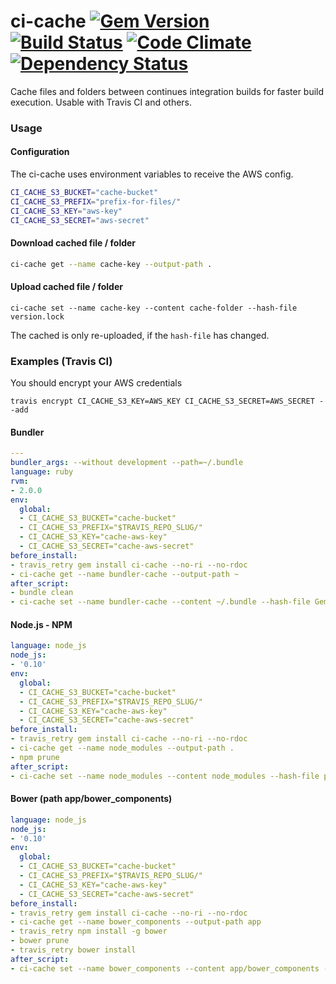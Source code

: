 # ci-cache [![Gem Version](https://badge.fury.io/rb/ci-cache.svg)](http://badge.fury.io/rb/ci-cache) [![Build Status](https://travis-ci.org/johanneswuerbach/ci-cache.svg?branch=master)](https://travis-ci.org/johanneswuerbach/ci-cache) [![Code Climate](https://codeclimate.com/github/johanneswuerbach/ci-cache.svg)](https://codeclimate.com/github/johanneswuerbach/ci-cache) [![Dependency Status](https://gemnasium.com/johanneswuerbach/ci-cache.svg)](https://gemnasium.com/johanneswuerbach/ci-cache)
Cache files and folders between continues integration builds for faster build execution. Usable with Travis CI and others.

### Usage

#### Configuration
The ci-cache uses environment variables to receive the AWS config.
```bash
CI_CACHE_S3_BUCKET="cache-bucket"
CI_CACHE_S3_PREFIX="prefix-for-files/"
CI_CACHE_S3_KEY="aws-key"
CI_CACHE_S3_SECRET="aws-secret"
```

#### Download cached file / folder
```bash
ci-cache get --name cache-key --output-path .
```

#### Upload cached file / folder
```
ci-cache set --name cache-key --content cache-folder --hash-file version.lock
```
The cached is only re-uploaded, if the `hash-file` has changed.

### Examples (Travis CI)

You should encrypt your AWS credentials 
```
travis encrypt CI_CACHE_S3_KEY=AWS_KEY CI_CACHE_S3_SECRET=AWS_SECRET --add
```


#### Bundler

```yaml
---
bundler_args: --without development --path=~/.bundle
language: ruby
rvm:
- 2.0.0
env:
  global:
  - CI_CACHE_S3_BUCKET="cache-bucket"
  - CI_CACHE_S3_PREFIX="$TRAVIS_REPO_SLUG/"
  - CI_CACHE_S3_KEY="cache-aws-key"
  - CI_CACHE_S3_SECRET="cache-aws-secret"
before_install:
- travis_retry gem install ci-cache --no-ri --no-rdoc
- ci-cache get --name bundler-cache --output-path ~
after_script:
- bundle clean
- ci-cache set --name bundler-cache --content ~/.bundle --hash-file Gemfile.lock
```

#### Node.js - NPM

```yaml
language: node_js
node_js:
- '0.10'
env:
  global:
  - CI_CACHE_S3_BUCKET="cache-bucket"
  - CI_CACHE_S3_PREFIX="$TRAVIS_REPO_SLUG/"
  - CI_CACHE_S3_KEY="cache-aws-key"
  - CI_CACHE_S3_SECRET="cache-aws-secret"
before_install:
- travis_retry gem install ci-cache --no-ri --no-rdoc
- ci-cache get --name node_modules --output-path .
- npm prune
after_script:
- ci-cache set --name node_modules --content node_modules --hash-file package.json
```

#### Bower (path app/bower_components)

```yaml
language: node_js
node_js:
- '0.10'
env:
  global:
  - CI_CACHE_S3_BUCKET="cache-bucket"
  - CI_CACHE_S3_PREFIX="$TRAVIS_REPO_SLUG/"
  - CI_CACHE_S3_KEY="cache-aws-key"
  - CI_CACHE_S3_SECRET="cache-aws-secret"
before_install:
- travis_retry gem install ci-cache --no-ri --no-rdoc
- ci-cache get --name bower_components --output-path app
- travis_retry npm install -g bower
- bower prune
- travis_retry bower install
after_script:
- ci-cache set --name bower_components --content app/bower_components --hash-file bower.json
```
